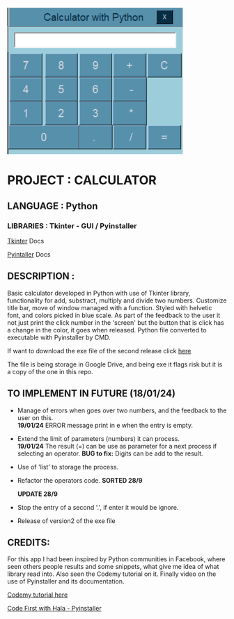 
![](assets/images/ss-gui.png)

# PROJECT : CALCULATOR

## LANGUAGE : Python

### LIBRARIES : Tkinter - GUI / Pyinstaller

   [Tkinter](https://docs.python.org/3/library/tkinter.html#module-tkinter) Docs

   [Pyintaller](https://pyinstaller.org/en/stable/) Docs

## DESCRIPTION : 

Basic calculator developed in Python with use of Tkinter library, functionality for add, substract, multiply and divide two numbers.
Customize title bar, move of window managed with a function.
Styled with helvetic font, and colors picked in blue scale.
As part of the feedback to the user it not just print the click number in the 'screen' but the button that is click has a change in the color, it goes when released.
Python file converted to executable with Pyinstaller by CMD.


If want to download the exe file of the second release click [here](https://drive.google.com/file/d/1csGIVMoVzk0d3vMz8HddQXUfPopq7U0j/view?usp=drive_link)

The file is being storage in Google Drive, and being exe it flags risk but it is a copy of the one in this repo.

## TO IMPLEMENT IN FUTURE (18/01/24)

- Manage of errors when goes over two numbers, and the feedback to the user on this.<br>
    **19/01/24**  ERROR message print in e when the entry is empty.
- Extend the limit of parameters (numbers) it can process. <br>
    **19/01/24**  The result (=) can be use as parameter for a next process if selecting an operator. 
    **BUG to fix:**  Digits can be add to the result. 
- Use of 'list' to storage the process.
- Refactor the operators code. **SORTED 28/9**
  
  **UPDATE 28/9**

- Stop the entry of a second '.', if enter it would be ignore.
- Release of version2 of the exe file


## CREDITS:

For this app I had been inspired by Python communities in Facebook, where seen others people results and some snippets, what give me idea of what library read into. Also seen the Codemy tutorial on it. Finally video on the use of Pyinstaller and its documentation.
    
   [Codemy tutorial here](https://www.youtube.com/watch?v=s0cpxPSN4k4)

   [Code First with Hala - Pyinstaller](https://www.youtube.com/watch?app=desktop&v=Iv_dECet_oM)

